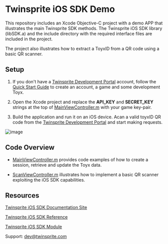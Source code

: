 # Twinsprite iOS SDK Demo

This repository includes an Xcode Objective-C project with a demo APP that illustrates the main Twinsprite SDK methods. The Twinsprite iOS SDK library (libSDK.a) and the include directory with the required interface files are included in the project.

The project also illustrates how to extract a ToyxID from a QR code using a basic QR scanner.

## Setup

1. If you don't have a [Twinsprite Development Portal](http://devportal.twinsprite.com/) account, follow the [Quick Start Guide](http://developers.twinsprite.com/v2/docs/pages/quickstart.html) to create an account, a game and some development Toyx.

2. Open the Xcode project and replace the <b>API_KEY</b> and <b>SECRET_KEY</b> strings at the top of [MainViewController.m](https://github.com/twisprite-developers/twinsprite-ios-sdk/blob/master/TwinSprite/MainViewController.m) with your game key-pair.

3. Build the application and run it on an iOS device. Acan a valid toyxID QR code from the [Twinsprite Development Portal](http://devportal.twinsprite.com/) and start making requests.

![image](http://developers.twinsprite.com/images/ios-demo-app.png)


## Code Overview

* [MainViewController.m](https://github.com/twisprite-developers/twinsprite-ios-sdk/blob/master/TwinSprite/MainViewController.m) provides code examples of how to create a session, retrieve and update the Toyx data.

* [ScanViewController.m](https://github.com/twisprite-developers/twinsprite-ios-sdk/blob/master/TwinSprite/ScanViewController.m) illustrates how to implement a basic QR scanner exploiting the iOS SDK capabilities.


## Resources

[Twinsprite iOS SDK Documentation Site](http://developers.twinsprite.com/v2/docs/pages/ios/quickstart.html)

[Twinsprite iOS SDK Reference](http://developers.twinsprite.com/v2/sdk/ios/index.html)

[Twinsprite iOS SDK Module](http://developers.twinsprite.com/v2/downloads/ios/TwinspriteSDK.zip)



Support: [dev@twinsprite.com](mailto:dev@twinsprite.com)
